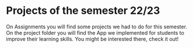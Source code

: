 # Projects of the semester 22/23
On Assignments you will find some projects we had to do for this semester.
On the project folder you will find the App we implemented for students to improve their learning skills.
You might be interested there, check it out!
